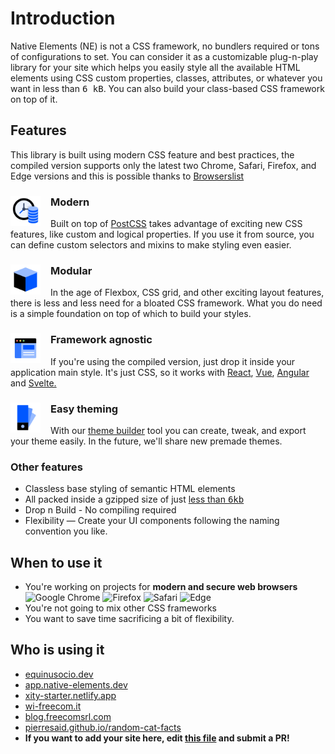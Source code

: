# Introduction

Native Elements (NE) is not a CSS framework, no bundlers required or tons of configurations to set. You can consider it as a customizable plug-n-play library for your site which helps you easily style all the available HTML elements using CSS custom properties, classes, attributes, or whatever you want in less than <kbd>6 kB</kbd>. You can also build your class-based CSS framework on top of it.

## Features

This library is built using modern CSS feature and best practices, the compiled version supports only the latest two Chrome, Safari, Firefox, and Edge versions and this is possible thanks to <a href="https://github.com/browserslist/browserslist" target="_blank" rel="noopener noreferrer">Browserslist</a>



### Modern <img src="/images/icons/modern.svg" style="margin-right: 16px;" width="48px" align="left" />

Built on top of <a href="https://postcss.org/" target="_blank" rel="noopener noreferrer">PostCSS</a> takes advantage of exciting new CSS features, like custom and logical properties. If you use it from source, you can define custom selectors and mixins to make styling even easier.

### Modular <img src="/images/icons/modular.svg" style="margin-right: 16px;" width="48px" align="left" />

<p>In the age of Flexbox, CSS grid, and other exciting layout features, there is less and less need for a bloated CSS framework. What you do need is a simple foundation on top of which to build your styles.</p>

### Framework agnostic <img src="/images/icons/framework.svg" style="margin-right: 16px;" width="48px" align="left" />

<p>
    If you're using the compiled version, just drop it inside your application main style. It's just CSS, so it works with <a href="https://reactjs.org"
        rel="noopener noreferrer"
        target="_blank">React</a>, <a href="https://vuejs.org/"
        rel="noopener noreferrer"
        target="_blank">Vue</a>, <a href="https://angular.io/"
        rel="noopener noreferrer"
        target="_blank">Angular</a> and <a href="https://svelte.dev/"
        rel="noopener noreferrer"
        target="_blank">Svelte.</a></p>

### Easy theming <img src="/images/icons/theming.svg" style="margin-right: 16px;" width="48px" align="left" />


<p>With our <a href="https://app.native-elements.dev" rel="noopener" target="_blank">theme builder</a> tool you can create, tweak, and export your theme easily. In the future, we'll share new premade themes.</p>

### Other features

- Classless base styling of semantic HTML elements
- All packed inside a gzipped size of just <a href="https://bundlephobia.com/result?p=@native-elements/core" target="_blank" rel="noopener noreferrer">less than <kbd>6kb</kbd></a>
- Drop n Build - No compiling required
- Flexibility — Create your UI components following the naming convention you like.

## When to use it

- You're working on projects for **modern and secure web browsers** <img width="16px" alt="Google Chrome" src="https://goo.gl/U987PH"/> <img width="16px" alt="Firefox" src="https://bit.ly/35SKj4D"/> <img width="16px" alt="Safari" src="https://goo.gl/S1vPDZ"/> <img width="16px" alt="Edge" src="https://bit.ly/2MnqnyS"/>
- You're not going to mix other CSS frameworks
- You want to save time sacrificing a bit of flexibility.


## Who is using it

- <a href="https://equinusocio.dev/" rel="noopener" target="_blank">equinusocio.dev</a>
- <a href="https://app.native-elements.dev/" rel="noopener" target="_blank">app.native-elements.dev</a>
- <a href="https://xity-starter.netlify.app/" rel="noopener" target="_blank">xity-starter.netlify.app</a>
- <a href="https://wi-freecom.it/" rel="noopener" target="_blank">wi-freecom.it</a>
- <a href="https://blog.freecomsrl.com/" rel="noopener" target="_blank">blog.freecomsrl.com</a>
- <a href="https://pierresaid.github.io/random-cat-facts/" rel="noopener" target="_blank">pierresaid.github.io/random-cat-facts</a>
- <b>If you want to add your site here, edit <a href="https://github.com/n-elements/website/blob/master/src/docs/getting-started/Introduction.mdx" target="_blank" rel="noopener" >this file</a> and submit a PR!</b>

